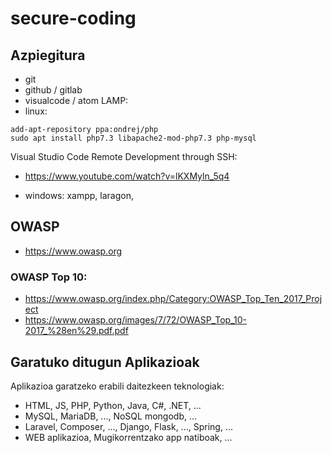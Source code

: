 # secure-coding

## Azpiegitura

- git
- github / gitlab
- visualcode / atom
LAMP:
- linux: 
```
add-apt-repository ppa:ondrej/php
sudo apt install php7.3 libapache2-mod-php7.3 php-mysql
```
Visual Studio Code Remote Development through SSH:
- https://www.youtube.com/watch?v=lKXMyln_5q4

- windows: xampp, laragon, 

## OWASP

- https://www.owasp.org

### OWASP Top 10:

- https://www.owasp.org/index.php/Category:OWASP_Top_Ten_2017_Project
- https://www.owasp.org/images/7/72/OWASP_Top_10-2017_%28en%29.pdf.pdf


## Garatuko ditugun Aplikazioak

Aplikazioa garatzeko erabili daitezkeen teknologiak: 

- HTML, JS, PHP, Python, Java, C#, .NET, ... 
- MySQL, MariaDB, ..., NoSQL mongodb, ...
- Laravel, Composer, ..., Django, Flask, ..., Spring, ...
- WEB aplikazioa, Mugikorrentzako app natiboak, ...
